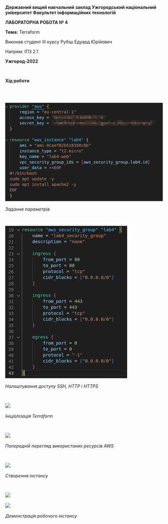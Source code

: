 ﻿**Державний вищий навчальний заклад
Ужгородський національний університет
Факультет інформаційних технологій**

**ЛАБОРАТОРНА РОБОТА № 4**

**Тема:** Terraform

Виконав студент III курсу Рубіш Едуард Юрійович

Напрям: ІПЗ 2.1

**Ужгород-2022**

&nbsp;

**Хід роботи**

<br/><br/>

![](image1.png)

_Задання параметрів_

&nbsp;

![](image2.png)

_Налаштування доступу SSH, HTTP і HTTPS_

&nbsp;

![](image3.png)

_Ініціалізація Terraform_

&nbsp;

![](image4.png)

_Попередній перегляд використаних ресурсів AWS_

&nbsp;

![](image5.png)

_Створення інстансу_

&nbsp;

![](image6.png)

![](image7.png)

_Демонстрація робочого інстансу_
